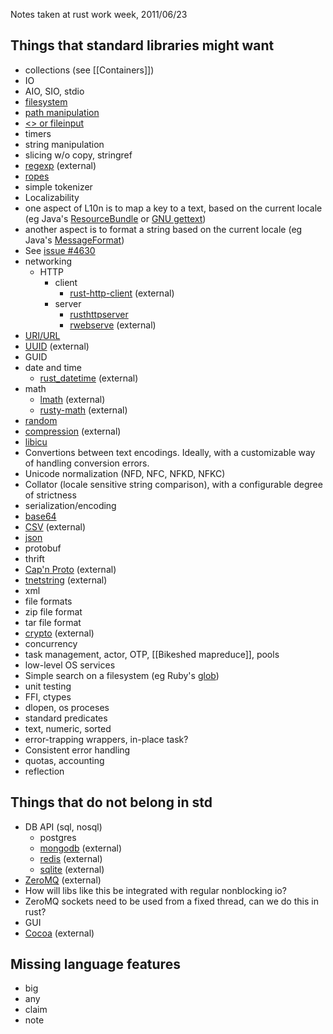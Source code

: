 Notes taken at rust work week, 2011/06/23

## Things that standard libraries might want

* collections (see [[Containers]])
* IO
 * AIO, SIO, stdio
 * [filesystem](https://github.com/mozilla/rust/blob/master/src/libstd/os.rs)
 * [path manipulation](https://github.com/mozilla/rust/blob/master/src/libstd/path.rs)
 * [<> or fileinput](https://github.com/mozilla/rust/blob/incoming/src/libextra/fileinput.rs)
 * timers
* string manipulation
 * slicing w/o copy, stringref
 * [regexp](https://github.com/elly/rustpcre) (external)
 * [ropes](https://github.com/mozilla/rust/blob/master/src/libextra/rope.rs)
 * simple tokenizer
* Localizability
 * one aspect of L10n is to map a key to a text, based on the current locale (eg Java's [ResourceBundle](http://docs.oracle.com/javase/7/docs/api/java/util/ResourceBundle.html) or [GNU gettext](http://www.gnu.org/software/gettext/))
 * another aspect is to format a string based on the current locale (eg Java's [MessageFormat](http://docs.oracle.com/javase/7/docs/api/java/text/MessageFormat.html))
 * See [issue #4630](https://github.com/mozilla/rust/issues/4630)
* networking
  * HTTP
    * client
      * [rust-http-client](https://github.com/mozilla-servo/rust-http-client) (external)
    * server
      * [rusthttpserver](http://hg.chrismorgan.info/rusthttpserver)
      * [rwebserve](https://github.com/jesse99/rwebserve) (external)
 * [URI/URL](https://github.com/mozilla/rust/blob/master/src/libextra/net_url.rs)
 * [UUID](https://github.com/erickt/rust-uuid) (external)
 * GUID
* date and time
  * [rust_datetime](https://github.com/tedhorst/rust_datetime) (external)
* math
  * [lmath](https://github.com/bjz/lmath-rs) (external)
  * [rusty-math](https://github.com/z0w0/rusty-math) (external)
* [random](https://github.com/mozilla/rust/blob/master/src/libcstd/rand.rs)
* [compression](https://github.com/elly/rustzlib) (external)
* [libicu](https://github.com/mozilla/rust/blob/master/src/libextra/unicode.rs)
 * Convertions between text encodings. Ideally, with a customizable way of handling conversion errors.
 * Unicode normalization (NFD, NFC, NFKD, NFKC)
 * Collator (locale sensitive string comparison), with a configurable degree of strictness
* serialization/encoding
 * [base64](https://github.com/mozilla/rust/blob/master/src/libextra/base64.rs)
 * [CSV](https://github.com/grahame/rust-csv) (external)
 * [json](https://github.com/mozilla/rust/blob/master/src/libextra/json.rs)
 * protobuf
 * thrift
 * [Cap'n Proto](https://github.com/dwrensha/capnproto-rust) (external)
 * [tnetstring](https://github.com/erickt/rust-tnetstring) (external)
 * xml
* file formats
 * zip file format
 * tar file format
* [crypto](https://github.com/elly/rustcrypto) (external)
* concurrency
 * task management, actor, OTP, [[Bikeshed mapreduce]], pools
* low-level OS services
* Simple search on a filesystem (eg Ruby's [glob](http://ruby-doc.org/core-2.0/Dir.html#method-c-glob))
* unit testing
* FFI, ctypes
* dlopen, os proceses
* standard predicates
 * text, numeric, sorted
* error-trapping wrappers, in-place task?
 * Consistent error handling
* quotas, accounting
* reflection

## Things that do not belong in std
* DB API (sql, nosql)
  * postgres
  * [mongodb](https://github.com/10gen-interns/mongo-rust-driver-prototype) (external)
  * [redis](https://github.com/mneumann/rust-redis) (external)
  * [sqlite](https://github.com/linuxfood/rustsqlite) (external)
* [ZeroMQ](https://github.com/erickt/rust-zmq) (external)
 * How will libs like this be integrated with regular nonblocking io?
 * ZeroMQ sockets need to be used from a fixed thread, can we do this in rust?
* GUI
 * [Cocoa](https://github.com/pcwalton/rust-cocoa) (external)

## Missing language features
* big
* any
* claim
* note